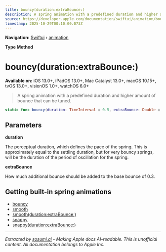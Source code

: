 ```yaml
---
title: bouncy(duration:extraBounce:)
description: A spring animation with a predefined duration and higher amount of bounce that can be tuned.
source: https://developer.apple.com/documentation/swiftui/animation/bouncy(duration:extrabounce:)
timestamp: 2025-10-29T00:10:00.073Z
---
```


**Navigation:** [Swiftui](/documentation/swiftui) › [animation](/documentation/swiftui/animation)

**Type Method**

# bouncy(duration:extraBounce:)

**Available on:** iOS 13.0+, iPadOS 13.0+, Mac Catalyst 13.0+, macOS 10.15+, tvOS 13.0+, visionOS 1.0+, watchOS 6.0+

> A spring animation with a predefined duration and higher amount of bounce that can be tuned.

```swift
static func bouncy(duration: TimeInterval = 0.5, extraBounce: Double = 0.0) -> Animation
```

## Parameters

**duration**

The perceptual duration, which defines the pace of the spring. This is approximately equal to the settling duration, but for very bouncy springs, will be the duration of the period of oscillation for the spring.



**extraBounce**

How much additional bounce should be added to the base bounce of 0.3.



## Getting built-in spring animations

- [bouncy](/documentation/swiftui/animation/bouncy)
- [smooth](/documentation/swiftui/animation/smooth)
- [smooth(duration:extraBounce:)](/documentation/swiftui/animation/smooth(duration:extrabounce:))
- [snappy](/documentation/swiftui/animation/snappy)
- [snappy(duration:extraBounce:)](/documentation/swiftui/animation/snappy(duration:extrabounce:))

---

*Extracted by [sosumi.ai](https://sosumi.ai) - Making Apple docs AI-readable.*
*This is unofficial content. All documentation belongs to Apple Inc.*
